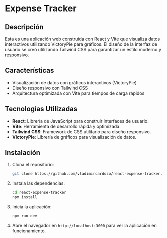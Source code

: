 <h1>Expense Tracker</h1>

## Descripción
Esta es una aplicación web construida con React y Vite que visualiza datos interactivos utilizando VictoryPie para gráficos. El diseño de la interfaz de usuario se creó utilizando Tailwind CSS para garantizar un estilo moderno y responsivo.

## Características
- Visualización de datos con gráficos interactivos (VictoryPie)
- Diseño responsivo con Tailwind CSS
- Arquitectura optimizada con Vite para tiempos de carga rápidos

## Tecnologías Utilizadas
- **React**: Librería de JavaScript para construir interfaces de usuario.
- **Vite**: Herramienta de desarrollo rápida y optimizada.
- **Tailwind CSS**: Framework de CSS utilitario para diseño responsivo.
- **VictoryPie**: Librería de gráficos para visualización de datos.

## Instalación
1. Clona el repositorio:
   ```bash
   git clone https://github.com/vladimircardozo/react-expense-tracker.git
   ```

2. Instala las dependencias:
   ```bash
   cd react-expense-tracker
   npm install
   ```

3. Inicia la aplicación:
   ```bash
   npm run dev
   ```

4. Abre el navegador en `http://localhost:3000` para ver la aplicación en funcionamiento.
